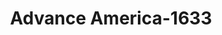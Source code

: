 ---
f_zip-code: 30701
f_state-code: GA
title: Advance America-1633
f_phone: 706-625-4608
f_city-only: Calhoun
f_address: 539 Highway 53 East Calhoun
f_location-unique-id: '1633'
slug: advance-america-1633
updated-on: '2024-05-30T13:46:58.046Z'
created-on: '2024-05-30T13:36:59.803Z'
published-on: '2024-05-30T13:54:32.469Z'
f_city-state: cms/city/calhoun-ga.md
f_company: cms/company/advance-america.md
f_state: cms/state/georgia.md
layout: '[payday-loan].html'
tags: payday-loan
---